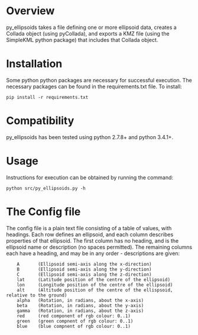 Overview
========
py_ellipsoids takes a file defining one or more ellipsoid data, creates a 
Collada object (using pyCollada), and exports a KMZ file (using the 
SimpleKML python package) that includes that Collada object.



Installation
============
Some python python packages are necessary for successful execution. The 
necessary packages can be found in the requirements.txt file. To install:
```
pip install -r requirements.txt
```


Compatibility
=============
py_ellipsoids has been tested using python 2.7.8+ and python 3.4.1+.



Usage
=====
Instructions for execution can be obtained by running the command:
```
python src/py_ellipsoids.py -h 
```


The Config file
===============
The config file is a plain text file consisting of a table of values, with 
headings. Each row defines an ellipsoid, and each column describes properties 
of that ellipsoid. 
The first column has no heading, and is the ellipsoid name or description (no 
spaces permitted). The remaining columns each have a heading, and may be in 
any order - descriptions are given:

        A       (Ellipsoid semi-axis along the x-direction)
        B       (Ellipsoid semi-axis along the y-direction)
        C       (Ellipsoid semi-axis along the z-direction)
        lat     (Latitude position of the centre of the ellipsoid)
        lon     (Longitude position of the centre of the ellipsoid)
        alt     (Altitude position of the centre of the ellispsoid, relative to the ground)
        alpha   (Rotation, in radians, about the x-axis)
        beta    (Rotation, in radians, about the y-axis)
        gamma   (Rotation, in radians, about the z-axis)
        red     (red component of rgb colour: 0..1)
        green   (green compnent of rgb colour: 0..1)
        blue    (blue compnent of rgb colour: 0..1)

